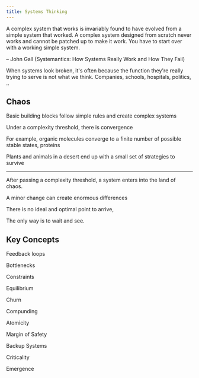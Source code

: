 ```yaml
---
title: Systems Thinking 
---
```

 
A complex system that works is invariably found to have evolved from a simple system that worked. A complex system designed from scratch never works and cannot be patched up to make it work. You have to start over with a working simple system.

– John Gall (Systemantics: How Systems Really Work and How They Fail)


When systems look broken, it's often because the function they're really trying to serve is not what we think. Companies, schools, hospitals, politics, .. 


## Chaos 

Basic building blocks follow simple rules and create complex systems

Under a complexity threshold, there is convergence

For example, organic molecules converge to a finite number of possible stable states, proteins 

Plants and animals in a desert end up with a small set of strategies to survive

---

After passing a complexity threshold, a system enters into the land of chaos.   

A minor change can create enormous differences 

There is no ideal and optimal point to arrive,   

The only way is to wait and see.


## Key Concepts 

Feedback loops 

Bottlenecks

Constraints

Equilibrium

Churn

Compunding 

Atomicity

Margin of Safety  

Backup Systems

Criticality

Emergence